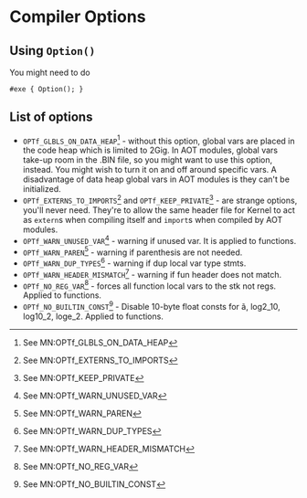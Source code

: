 # Compiler Options

## Using `Option()`
You might need to do
```holyc
#exe { Option(); }
```

## List of options
  - `OPTf_GLBLS_ON_DATA_HEAP`[^1] - without this option, global vars are placed in the code heap which is limited to 2Gig. In AOT modules, global vars take-up room in the .BIN file, so you might want to use this option, instead. You might wish to turn it on and off around specific vars. A disadvantage of data heap global vars in AOT modules is they can't be initialized.
  - `OPTf_EXTERNS_TO_IMPORTS`[^2] and `OPTf_KEEP_PRIVATE`[^3] -  are strange options, you'll never need. They're to allow the same header file for Kernel to act as `extern`s when compiling itself and `import`s when compiled by AOT modules.
  - `OPTf_WARN_UNUSED_VAR`[^4] - warning if unused var. It is applied to functions.
  - `OPTf_WARN_PAREN`[^5] - warning if parenthesis are not needed.
  - `OPTf_WARN_DUP_TYPES`[^6] - warning if dup local var type stmts.
  - `OPTf_WARN_HEADER_MISMATCH`[^7] - warning if fun header does not match.
  - `OPTf_NO_REG_VAR`[^8] - forces all function local vars to the stk not regs. Applied to functions.
  - `OPTf_NO_BUILTIN_CONST`[^9] - Disable 10-byte float consts for ã, log2_10, log10_2, loge_2. Applied to functions.

[^1]: See MN:OPTf_GLBLS_ON_DATA_HEAP

[^2]: See MN:OPTf_EXTERNS_TO_IMPORTS

[^3]: See MN:OPTf_KEEP_PRIVATE

[^4]: See MN:OPTf_WARN_UNUSED_VAR

[^5]: See MN:OPTf_WARN_PAREN

[^6]: See MN:OPTf_WARN_DUP_TYPES

[^7]: See MN:OPTf_WARN_HEADER_MISMATCH

[^8]: See MN:OPTf_NO_REG_VAR

[^9]: See MN:OPTf_NO_BUILTIN_CONST
